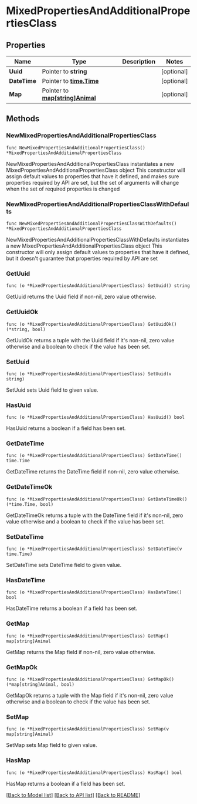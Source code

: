 # MixedPropertiesAndAdditionalPropertiesClass

## Properties

Name | Type | Description | Notes
------------ | ------------- | ------------- | -------------
**Uuid** | Pointer to **string** |  | [optional] 
**DateTime** | Pointer to [**time.Time**](time.Time.md) |  | [optional] 
**Map** | Pointer to [**map[string]Animal**](Animal.md) |  | [optional] 

## Methods

### NewMixedPropertiesAndAdditionalPropertiesClass

`func NewMixedPropertiesAndAdditionalPropertiesClass() *MixedPropertiesAndAdditionalPropertiesClass`

NewMixedPropertiesAndAdditionalPropertiesClass instantiates a new MixedPropertiesAndAdditionalPropertiesClass object
This constructor will assign default values to properties that have it defined,
and makes sure properties required by API are set, but the set of arguments
will change when the set of required properties is changed

### NewMixedPropertiesAndAdditionalPropertiesClassWithDefaults

`func NewMixedPropertiesAndAdditionalPropertiesClassWithDefaults() *MixedPropertiesAndAdditionalPropertiesClass`

NewMixedPropertiesAndAdditionalPropertiesClassWithDefaults instantiates a new MixedPropertiesAndAdditionalPropertiesClass object
This constructor will only assign default values to properties that have it defined,
but it doesn't guarantee that properties required by API are set

### GetUuid

`func (o *MixedPropertiesAndAdditionalPropertiesClass) GetUuid() string`

GetUuid returns the Uuid field if non-nil, zero value otherwise.

### GetUuidOk

`func (o *MixedPropertiesAndAdditionalPropertiesClass) GetUuidOk() (*string, bool)`

GetUuidOk returns a tuple with the Uuid field if it's non-nil, zero value otherwise
and a boolean to check if the value has been set.

### SetUuid

`func (o *MixedPropertiesAndAdditionalPropertiesClass) SetUuid(v string)`

SetUuid sets Uuid field to given value.

### HasUuid

`func (o *MixedPropertiesAndAdditionalPropertiesClass) HasUuid() bool`

HasUuid returns a boolean if a field has been set.

### GetDateTime

`func (o *MixedPropertiesAndAdditionalPropertiesClass) GetDateTime() time.Time`

GetDateTime returns the DateTime field if non-nil, zero value otherwise.

### GetDateTimeOk

`func (o *MixedPropertiesAndAdditionalPropertiesClass) GetDateTimeOk() (*time.Time, bool)`

GetDateTimeOk returns a tuple with the DateTime field if it's non-nil, zero value otherwise
and a boolean to check if the value has been set.

### SetDateTime

`func (o *MixedPropertiesAndAdditionalPropertiesClass) SetDateTime(v time.Time)`

SetDateTime sets DateTime field to given value.

### HasDateTime

`func (o *MixedPropertiesAndAdditionalPropertiesClass) HasDateTime() bool`

HasDateTime returns a boolean if a field has been set.

### GetMap

`func (o *MixedPropertiesAndAdditionalPropertiesClass) GetMap() map[string]Animal`

GetMap returns the Map field if non-nil, zero value otherwise.

### GetMapOk

`func (o *MixedPropertiesAndAdditionalPropertiesClass) GetMapOk() (*map[string]Animal, bool)`

GetMapOk returns a tuple with the Map field if it's non-nil, zero value otherwise
and a boolean to check if the value has been set.

### SetMap

`func (o *MixedPropertiesAndAdditionalPropertiesClass) SetMap(v map[string]Animal)`

SetMap sets Map field to given value.

### HasMap

`func (o *MixedPropertiesAndAdditionalPropertiesClass) HasMap() bool`

HasMap returns a boolean if a field has been set.


[[Back to Model list]](../README.md#documentation-for-models) [[Back to API list]](../README.md#documentation-for-api-endpoints) [[Back to README]](../README.md)


